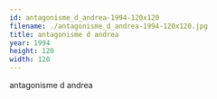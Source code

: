 ```yaml
---
id: antagonisme_d_andrea-1994-120x120
filename: ./antagonisme_d_andrea-1994-120x120.jpg
title: antagonisme d andrea
year: 1994
height: 120
width: 120
---
```


antagonisme d andrea
